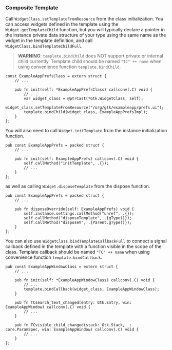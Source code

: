 ### Composite Template

Call `WidgetClass.setTemplateFromResource` from the class initialization. You can access widgets defined in the template using the `Widget.getTemplateChild` function, but you will typically declare a pointer in the instance private data structure of your type using the same name as the widget in the template definition, and call `WidgetClass.bindTemplateChildFull`.

> **WARNING**: `template.bindChild` does NOT support private or internal child currently. Template child should be named `"TC" ++ name` when using convenience function `template.bindChild`.

```zig
const ExampleAppPrefsClass = extern struct {
	// ...

    pub fn init(self: *ExampleAppPrefsClass) callconv(.C) void {
    	// ...
        var widget_class = @ptrCast(*Gtk.WidgetClass, self);
        widget_class.setTemplateFromResource("/org/gtk/exampleapp/prefs.ui");
        template.bindChild(widget_class, ExampleAppPrefsImpl);
    }
};
```

You will also need to call `Widget.initTemplate` from the instance initialization function.

```zig
pub const ExampleAppPrefs = packed struct {
    // ...

    pub fn init(self: ExampleAppPrefs) callconv(.C) void {
        self.callMethod("initTemplate", .{});
        // ...
    }
};
```

as well as calling `Widget.disposeTemplate` from the dispose function.

```zig
pub const ExampleAppPrefs = packed struct {
    // ...

    pub fn disposeOverride(self: ExampleAppPrefs) void {
        self.instance.settings.callMethod("unref", .{});
        self.callMethod("disposeTemplate", .{gType()});
        self.callMethod("disposeV", .{Parent.gType()});
    }
};
```

You can also use `WidgetClass.bindTemplateCallbackFull` to connect a signal callback defined in the template with a function visible in the scope of the class. Template callback should be named `"TC" ++ name` when using convenience function `template.bindCallback`.

```zig
pub const ExampleAppWindowClass = extern struct {
    // ...

    pub fn init(self: *ExampleAppWindowClass) callconv(.C) void {
        // ...
        template.bindCallback(widget_class, ExampleAppWindowClass);
    }

    pub fn TCsearch_text_changed(entry: Gtk.Entry, win: ExampleAppWindow) callconv(.C) void {
        // ...
    }

    pub fn TCvisible_child_changed(stack: Gtk.Stack, _: core.ParamSpec, win: ExampleAppWindow) callconv(.C) void {
        // ...
    }
};
```
